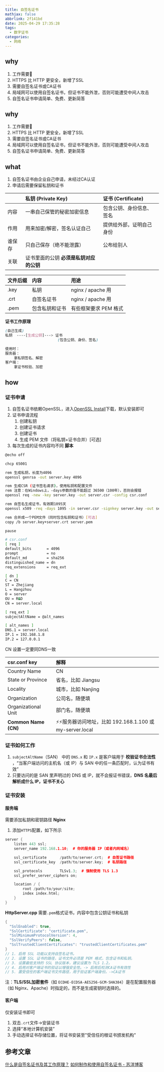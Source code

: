 ```yaml
---
title: 自签名证书
mathjax: false
abbrlink: 2f141bd
date: 2025-04-29 17:35:28
tags:
  - 数字证书
categories:
  - 网络
---
```


## why
1. 工作需要🤟
2. HTTPS 比 HTTP 更安全，新增了SSL
3. 需要自签名证书或CA证书
4. 局域网可以使用自签名证书，但证书不能外泄，否则可能遭受中间人攻击
5. 自签名证书申请简单、免费、更新简答
<!-- less -->

## why
1. 工作需要🤟
2. HTTPS 比 HTTP 更安全，新增了SSL
3. 需要自签名证书或CA证书
4. 局域网可以使用自签名证书，但证书不能外泄，否则可能遭受中间人攻击
5. 自签名证书申请简单、免费、更新简答
## what
1. 自签名证书由企业自己申请，未经过CA认证
2. 申请后需要保留私钥和证书

|        | 私钥 (Private Key)                      | 证书 (Certificate)       |
| :----- | :-------------------------------------- | :----------------------- |
| 内容   | 一串自己保管的秘密加密信息              | 包含公钥、身份信息、签名 |
| 作用   | 用来加密/解密，签名认证自己             | 提供给外部，证明自己身份 |
| 谁保存 | 只自己保存（绝不能泄露）                | 公布给别人               |
| 关联   | 证书里面的公钥 **必须是私钥对应的公钥** |                          |

| 文件后缀 | 内容           | 用途                  |
| :------- | :------------- | :-------------------- |
| .key     | 私钥           | nginx / apache 用     |
| .crt     | 自签名证书     | nginx / apache 用     |
| .pem     | 包含私钥和证书 | 有些框架要求 PEM 格式 |
**证书工作原理**
```scss
(自己生成)
私钥  ----[生成公钥]---> 证书
                        (包含公钥、身份、签名)

使用时：
服务器：
    拿私钥签名、解密
客户端：
    拿证书校验、加密
```

## how
### 证书申请
1. 自签名证书依赖OpenSSL，进入[OpenSSL Install](https://slproweb.com/products/Win32OpenSSL.html)下载，默认安装即可
2. 证书申请流程
    1. 创建私钥
    2. 创建证书请求
    3. 创建证书
    4. 生成 PEM 文件（将私钥+证书合并）[可选]
3. 每次生成的证书内容均不同
**脚本**
```bash
@echo off

chcp 65001

rem 生成私钥，长度为4096
openssl genrsa -out server.key 4096

rem 生成CSR (证书签名请求)，使用私钥和配置文件
rem 注意：在Windows上，-days参数的值不能超过 36500（100年），否则会报错
openssl req -new -key server.key -out server.csr -config csr.conf

rem 自签名生成证书，有效期1095天
openssl x509 -req -days 1095 -in server.csr -signkey server.key -out server.crt -extensions req_ext -extfile csr.conf

rem 合并成一个PEM文件（同时包含私钥和证书）[可选]
copy /b server.key+server.crt server.pem

pause
```

```bash
# csr.conf
[ req ]
default_bits       = 4096
prompt             = no
default_md         = sha256
distinguished_name = dn
req_extensions     = req_ext

[ dn ]
C = CN
ST = Zhejiang
L = Hangzhou
O = server
OU = R&D
CN = server.local

[ req_ext ]
subjectAltName = @alt_names

[ alt_names ]
DNS.1 = server.local
IP.1 = 192.168.1.8
IP.2 = 127.0.0.1
```
CN 设置一定要同DNS一致

| csr.conf key         | 解释                                                    |
| :------------------- | :------------------------------------------------------ |
| Country Name         | CN                                                      |
| State or Province    | 省名，比如 Jiangsu                                      |
| Locality             | 城市，比如 Nanjing                                      |
| Organization         | 公司名，随便填                                          |
| Organizational Unit  | 部门名，随便填                                          |
| **Common Name (CN)** | ⚡️⚡️服务器访问地址，比如 192.168.1.100 或 my-server.local |

### 证书如何工作
1. `subjectAltName`（SAN） 中的 `DNS.x` 和 `IP.x` 是客户端用于 **校验证书合法性** ，“当客户端访问的主机名（或 IP）与 SAN 中的任一条匹配时，认为证书有效”
2. 只要访问的是 SAN 里声明过的 DNS 或 IP，就不会报证书错误，**DNS 名最后解析成什么 IP，证书不关心**

### 证书安装
#### 服务端
需要添加私钥和密钥路径
**Nginx**
1. 添加`HTTPS`配置，如下所示
```cpp
server {
    listen 443 ssl;
    server_name 192.168.1.10;  # 你的服务器 IP（或者内网域名）

    ssl_certificate      /path/to/server.crt;  # 自签证书路径
    ssl_certificate_key  /path/to/server.key;  # 私钥路径

    ssl_protocols        TLSv1.3;  # 强制使用 TLS 1.3
    ssl_prefer_server_ciphers on;

    location / {
        root /path/to/your/site;
        index index.html;
    }
}
```

**HttpServer.cpp**
需要`.pem`格式证书，内容中包含公钥证书和私钥
```cpp
{
  "SslEnabled": true,
  "SslCertificate": "certificate.pem",
  "SslMinimumProtocolVersion": 4,
  "SslVerifyPeers": false,
  "SslTrustedClientCertificates": "trustedClientCertificates.pem"
}
// 1. 启用 SSL 功能以支持自签名证书。
// 2. 设置 SSL 证书的路径，证书文件必须是 PEM 格式，包含证书和私钥。
// 3. 设置最低支持的 SSL 协议版本，建议设置为 TLS 1.2。
// 4. 启用对客户端证书的验证以增强安全性。-> 启用后检测CA证书有效性
// 5. 置受信任的客户端证书文件路径，用于验证客户端身份。->CA证书
```

注：**TLS/SSL加密套件**（如 `ECDHE-ECDSA-AES256-GCM-SHA384`）是在配置服务器（如 Nginx、Apache）时指定的，而不是生成密钥时选择的。
#### 客户端
仅安装证书即可
1. 双击`.crt`文件->安装证书
2. 选择“本地计算机安装”
3. 手动选择证书存储位置，将证书安装至"受信任的根证书颁发机构"

## 参考文章
[什么是自签名证书及其工作原理？](https://www.ssldragon.com/zh/blog/what-is-self-signed-certificate/)
[如何制作和使用自签名证书 - 苏洋博客](https://soulteary.com/2021/02/06/how-to-make-and-use-a-self-signed-certificate.html)
